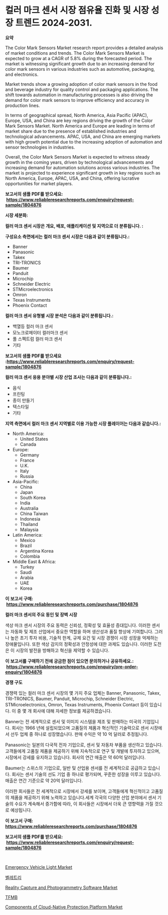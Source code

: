 <p><h1>컬러 마크 센서 시장 점유율 진화 및 시장 성장 트렌드 2024-2031.</h1></p><p><strong>요약</strong></p>
<p><p>The Color Mark Sensors Market research report provides a detailed analysis of market conditions and trends. The Color Mark Sensors Market is expected to grow at a CAGR of 5.8% during the forecasted period. The market is witnessing significant growth due to an increasing demand for color mark sensors in various industries such as automotive, packaging, and electronics.</p><p>Market trends show a growing adoption of color mark sensors in the food and beverage industry for quality control and packaging applications. The shift towards automation in manufacturing processes is also driving the demand for color mark sensors to improve efficiency and accuracy in production lines.</p><p>In terms of geographical spread, North America, Asia Pacific (APAC), Europe, USA, and China are key regions driving the growth of the Color Mark Sensors Market. North America and Europe are leading in terms of market share due to the presence of established industries and technological advancements. APAC, USA, and China are emerging markets with high growth potential due to the increasing adoption of automation and sensor technologies in industries.</p><p>Overall, the Color Mark Sensors Market is expected to witness steady growth in the coming years, driven by technological advancements and increasing demand for automation solutions across various industries. The market is projected to experience significant growth in key regions such as North America, Europe, APAC, USA, and China, offering lucrative opportunities for market players.</p></p>
<p><strong>보고서의 샘플 PDF를 받으세요: &nbsp;<a href="https://www.reliableresearchreports.com/enquiry/request-sample/1804876">https://www.reliableresearchreports.com/enquiry/request-sample/1804876</a></strong></p>
<p><strong>시장 세분화:</strong></p>
<p><strong> 컬러 마크 센서 시장은 개요, 배포, 애플리케이션 및 지역으로 더 분류됩니다. :</strong></p>
<p><strong>구성요소 측면에서는 컬러 마크 센서 시장은 다음과 같이 분류됩니다.:</strong></p>
<p><ul><li>Banner</li><li>Panasonic</li><li>Takex</li><li>TRI-TRONICS</li><li>Baumer</li><li>Panduit</li><li>Microchip</li><li>Schneider Electric</li><li>STMicroelectronics</li><li>Omron</li><li>Texas Instruments</li><li>Phoenix Contact</li></ul></p>
<p><strong> 컬러 마크 센서 유형별 시장 분석은 다음과 같이 분류됩니다.:</strong></p>
<p><ul><li>백열등 컬러 마크 센서</li><li>모노크로메이터 컬러마크 센서</li><li>풀 스펙트럼 컬러 마크 센서</li><li>기타</li></ul></p>
<p><strong>보고서의 샘플 PDF를 받으세요 :<a href="https://www.reliableresearchreports.com/enquiry/request-sample/1804876">https://www.reliableresearchreports.com/enquiry/request-sample/1804876</a></strong></p>
<p><strong> 컬러 마크 센서 응용 분야별 시장 산업 조사는 다음과 같이 분류됩니다.:</strong></p>
<p><ul><li>음식</li><li>프린팅</li><li>종이 만들기</li><li>텍스타일</li><li>기타</li></ul></p>
<p><strong>지역 측면에서 컬러 마크 센서 지역별로 이용 가능한 시장 플레이어는 다음과 같습니다.:</strong></p>
<p><ul>
    <li>
        North America:
        <ul>
            <li>United States</li>
            <li>Canada</li>
        </ul>
    </li>
    <li>
        Europe:
        <ul>
            <li>Germany</li>
            <li>France</li>
            <li>U.K.</li>
            <li>Italy</li>
            <li>Russia</li>
        </ul>
    </li>
    <li>
        Asia-Pacific:
        <ul>
            <li>China</li>
            <li>Japan</li>
            <li>South Korea</li>
            <li>India</li>
            <li>Australia</li>
            <li>China Taiwan</li>
            <li>Indonesia</li>
            <li>Thailand</li>
            <li>Malaysia</li>
        </ul>
    </li>
    <li>
        Latin America:
        <ul>
            <li>Mexico</li>
            <li>Brazil</li>
            <li>Argentina Korea</li>
            <li>Colombia</li>
        </ul>
    </li>
    <li>
        Middle East & Africa:
        <ul>
            <li>Turkey</li>
            <li>Saudi</li>
            <li>Arabia</li>
            <li>UAE</li>
            <li>Korea</li>
        </ul>
    </li>
    </ul></p>
<p><strong>이 보고서 구매: &nbsp;<a href="https://www.reliableresearchreports.com/purchase/1804876">https://www.reliableresearchreports.com/purchase/1804876</a></strong></p>
<p><strong>컬러 마크 센서의 주요 동인 및 장벽 시장</strong></p>
<p><p>색상 마크 센서 시장의 주요 동력은 신뢰성, 정확성 및 효율성 증대입니다. 이러한 센서는 자동화 및 제조 산업에서 중요한 역할을 하며 생산성과 품질 향상에 기여합니다. 그러나 높은 초기 투자 비용, 기술적 한계, 규제 요건 및 시장 경쟁이 시장 성장을 억제하는 장애물입니다. 또한 색상 감지의 정확성과 안정성에 대한 과제도 있습니다. 이러한 도전은 이 시장의 발전을 방해하고 혁신을 제약할 수 있습니다.</p></p>
<p><strong>이 보고서를 구매하기 전에 궁금한 점이 있으면 문의하거나 공유하세요.: &nbsp;<a href="https://www.reliableresearchreports.com/enquiry/pre-order-enquiry/1804876">https://www.reliableresearchreports.com/enquiry/pre-order-enquiry/1804876</a></strong></p>
<p><strong>경쟁 구도</strong></p>
<p><p>경쟁력 있는 컬러 마크 센서 시장의 몇 가지 주요 업체는 Banner, Panasonic, Takex, TRI-TRONICS, Baumer, Panduit, Microchip, Schneider Electric, STMicroelectronics, Omron, Texas Instruments, Phoenix Contact 등이 있습니다. 이 중 몇 개 회사에 대해 자세한 정보를 제공하겠습니다.</p><p>Banner는 전 세계적으로 센서 및 이미지 시스템을 제조 및 판매하는 미국의 기업입니다. 회사는 1966 년에 설립되었으며 고품질의 제품과 혁신적인 기술력으로 센서 시장에서 선두 업체 중 하나로 성장했습니다. 판매 수익은 약 10 억 달러로 추정됩니다.</p><p>Panasonic는 일본의 다국적 전자 기업으로, 센서 및 자동차 부품을 생산하고 있습니다. 고객들에게 고품질 제품을 제공하기 위해 지속적으로 연구 및 개발에 투자하고 있으며, 시장에서 강세를 유지하고 있습니다. 회사의 연간 매출은 약 60억 달러입니다.</p><p>Baumer는 스위스의 기업으로, 일반 및 산업용 센서를 전 세계적으로 공급하고 있습니다. 회사는 센서 기술의 선도 기업 중 하나로 평가되며, 꾸준한 성장을 이루고 있습니다. 매출은 연간 기준으로 약 20억 달러입니다.</p><p>이러한 회사들은 전 세계적으로 시장에서 강세를 보이며, 고객들에게 혁신적이고 고품질의 제품을 제공하기 위해 노력하고 있습니다.세계 각국의 다양한 산업 분야에서 센서 기술의 수요가 계속해서 증가함에 따라, 이 회사들은 시장에서 더욱 큰 영향력을 가질 것으로 예상됩니다.</p></p>
<p><strong>이 보고서 구매: &nbsp; <a href="https://www.reliableresearchreports.com/purchase/1804876">https://www.reliableresearchreports.com/purchase/1804876</a></strong></p>
<p><strong>보고서의 샘플 PDF를 받으세요: &nbsp;<a href="https://www.reliableresearchreports.com/enquiry/request-sample/1804876">https://www.reliableresearchreports.com/enquiry/request-sample/1804876</a></strong><strong></strong></p>
<p>&nbsp;</p>
<p><p><a href="https://github.com/mabutironaldo/Market-Research-Report-List-3/blob/main/emergency-vehicle-light-market.md">Emergency Vehicle Light Market</a></p><p><a href="https://github.com/hxzi07639916/Market-Research-Report-List-1/blob/main/69764493139.md">벨레트리</a></p><p><a href="https://issuu.com/reportprime-2/docs/reality-capture-and-photogrammetry-software-market">Reality Capture and Photogrammetry Software Market</a></p><p><a href="https://github.com/ihabdkwlxs948/Market-Research-Report-List-1/blob/main/31042703596.md">TFMB</a></p><p><a href="https://issuu.com/reportprime-2/docs/components-of-cloud-native-protection-platform-mar">Components of Cloud-Native Protection Platform Market</a></p></p>